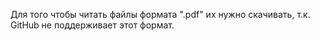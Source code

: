 Для того чтобы читать файлы формата ".pdf" их нужно скачивать, т.к. GitHub не поддерживает этот формат.
